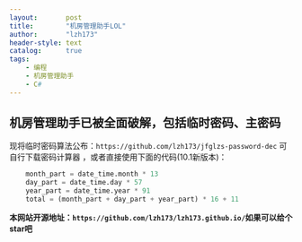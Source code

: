 ```yaml
---
layout:       post
title:        "机房管理助手LOL"
author:       "lzh173"
header-style: text
catalog:      true
tags:
    - 编程
    - 机房管理助手
    - C#
---
```


## 机房管理助手已被全面破解，包括临时密码、主密码

现将临时密码算法公布：`https://github.com/lzh173/jfglzs-password-dec`
可自行下载密码计算器
，或者直接使用下面的代码(10.1新版本)：

```python
    month_part = date_time.month * 13
    day_part = date_time.day * 57
    year_part = date_time.year * 91
    total = (month_part + day_part + year_part) * 16 + 11
```



**本网站开源地址：`https://github.com/lzh173/lzh173.github.io/`如果可以给个star吧**
